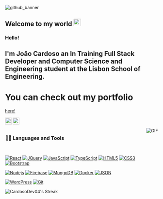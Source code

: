 
![github_banner](https://github.com/CardosoDev04/CardosoDev04/assets/122165256/278dbcbd-4309-4f1d-8f25-296657d647c0)



## Welcome to my world <img src="https://github.com/TheDudeThatCode/TheDudeThatCode/blob/master/Assets/Earth.gif" width="24px">

### Hello! 
## I'm João Cardoso an In Training Full Stack Developer and Computer Science and Engineering student at the Lisbon School of Engineering.
# You can check out my portfolio
<a href="https://joaocardoso.dev">here!</a>

<a href="https://www.linkedin.com/in/joaocardosodev/">
  <img align="left" alt="João Cardoso" width="22px" src="https://cdn.jsdelivr.net/npm/simple-icons@v3/icons/linkedin.svg" />
</a>
<a href="https://www.youtube.com/c/MotoPuto">
  <img align="left" alt="Cardoso Exotics" width="22px" src="https://cdn.jsdelivr.net/npm/simple-icons@v3/icons/youtube.svg" />
</a>

<br />
<br />

  <img align="right" alt="GIF" src="https://media.giphy.com/media/836HiJc7pgzy8iNXCn/giphy.gif" />
  
### 👨‍💻 Languages and Tools

<br />

[![React](https://img.shields.io/badge/-React-black?style=flat&logo=react&link=https://github.com/CardosoDev04/)](https://github.com/CardosoDev04/) 
[![JQuery](https://img.shields.io/badge/-JQuery-blue?style=flat&logo=jquery&link=https://github.com/CardosoDev04/)](https://github.com/CardosoDev04/) 
[![JavaScript](https://img.shields.io/badge/-JavaScript-black?style=flat&logo=javascript&link=https://github.com/CardosoDev04/)](https://github.com/CardosoDev04/) 
[![TypeScript](https://img.shields.io/badge/Typescript-darkblue?logo=typescript&logoColor=%233178C6&link=https://github.com/CardosoDev04/)](https://github.com/CardosoDev04/) 
[![HTML5](https://img.shields.io/badge/-HTML5-E34F26?style=flat&logo=html5&logoColor=white&link=https://github.com/CardosoDev04/)](https://github.com/CardosoDev04/) 
[![CSS3](https://img.shields.io/badge/-CSS3-1572B6?style=flat&logo=css3&link=https://github.com/CardosoDev04/)](https://github.com/CardosoDev04/) 
[![Bootstrap](https://img.shields.io/badge/-Bootstrap-563D7C?style=flat&logo=bootstrap&link=https://github.com/CardosoDev04/)](https://github.com/CardosoDev04/) 

[![Nodejs](https://img.shields.io/badge/-Nodejs-green?style=flat&logo=Node.js&link=https://github.com/CardosoDev04/)](https://github.com/CardosoDev04/) 
[![Firebase](https://img.shields.io/badge/Firebase-black?logo=firebase&logoColor=%23FFCA28&link=https://github.com/CardosoDev04/)](https://github.com/CardosoDev04/) 
[![MongoDB](https://img.shields.io/badge/-MongoDB-FCA121?style=flat&logo=mongodb&link=https://github.com/CardosoDev04/)](https://github.com/CardosoDev04/) 
[![Docker](https://img.shields.io/badge/-Docker-black?style=flat&logo=docker&link=https://github.com/CardosoDev04/)](https://github.com/CardosoDev04/) 
[![JSON](https://img.shields.io/badge/-json-02569B?style=flat&logo=json&link=https://github.com/CardosoDev04/)](https://github.com/CardosoDev04/)

[![WordPress](https://img.shields.io/badge/-WordPress-blue?style=flat&logo=wordpress&link=https://github.com/CardosoDev04/)](https://github.com/CardosoDev04/) 
[![Git](https://img.shields.io/badge/-Git-black?style=flat&logo=git&link=https://github.com/CardosoDev04/)](https://github.com/CardosoDev04/) 



![CardosoDev04's Streak](https://github-readme-streak-stats.herokuapp.com/?user=CardosoDev04&theme=nightowl&hide_border=true)

